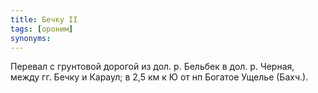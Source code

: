 ```yaml
---
title: Бечку II
tags: [ороним]
synonyms:
---
```


Перевал с грунтовой дорогой из дол. р. Бельбек в дол. р. Черная, между гг. Бечку
и Караул; в 2,5 км к Ю от нп Богатое Ущелье (Бахч.).
